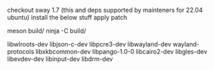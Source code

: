 checkout sway 1.7 (this and deps supported by mainteners for 22.04 ubuntu)
install the below stuff
apply patch

meson build/
ninja -C build/

libwlroots-dev
libjson-c-dev
libpcre3-dev
libwayland-dev
wayland-protocols
libxkbcommon-dev
libpango-1.0-0
libcairo2-dev
libgles-dev
libevdev-dev
libinput-dev
libdrm-dev

